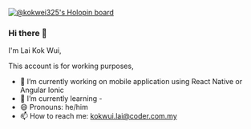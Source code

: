 [![@kokwei325's Holopin board](https://holopin.me/kokwei325)](https://holopin.io/@kokwei325)

### Hi there 👋

I'm Lai Kok Wui,

This account is for working purposes,

<!--
**Laikokwui/Laikokwui** is a ✨ _special_ ✨ repository because its `README.md` (this file) appears on your GitHub profile.

Here are some ideas to get you started:

- 🔭 I’m currently working on ...
- 🌱 I’m currently learning ...
- 👯 I’m looking to collaborate on ...
- 🤔 I’m looking for help with ...
- 💬 Ask me about ...
- 📫 How to reach me: ...
- 😄 Pronouns: ...
- ⚡ Fun fact: ...
-->

- 🔭 I’m currently working on mobile application using React Native or Angular Ionic
- 🌱 I’m currently learning -
- 😄 Pronouns: he/him
- 📫 How to reach me: kokwui.lai@coder.com.my
